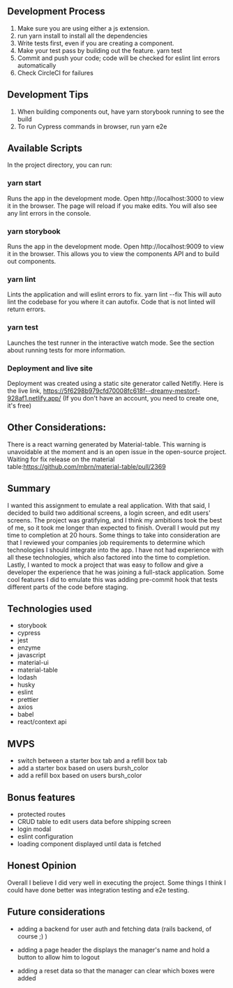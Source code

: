 ## Development Process
1. Make sure you are using either a js extension.
1. run yarn install to install all the dependencies 
1. Write tests first, even if you are creating a component.
1. Make your test pass by building out the feature. yarn test
1. Commit and push your code; code will be checked for eslint lint errors automatically
1. Check CircleCI for failures 
## Development Tips
1. When building components out, have yarn storybook running to see the build
1. To run Cypress commands in browser, run yarn e2e
## Available Scripts
In the project directory, you can run:
### yarn start
Runs the app in the development mode.
Open http://localhost:3000 to view it in the browser.
The page will reload if you make edits.
You will also see any lint errors in the console.
### yarn storybook
Runs the app in the development mode.
Open http://localhost:9009 to view it in the browser.
This allows you to view the components API and to build out components.
### yarn lint
Lints the application and will eslint errors to fix.
yarn lint --fix
This will auto lint the codebase for you where it can autofix.
Code that is not linted will return errors.
### yarn test
Launches the test runner in the interactive watch mode.
See the section about running tests for more information.
### Deployment and live site
Deployment was created using a static site generator called Netifly. Here is the live link, https://5f6298b979cfd70008fc618f--dreamy-mestorf-928af1.netlify.app/ (If you don't have an account, you need to create one, it's free)


## Other Considerations:

There is a react warning generated by Material-table. This warning is unavoidable at the moment and is an open issue in the open-source project. Waiting for fix release on the material table:https://github.com/mbrn/material-table/pull/2369



## Summary

I wanted this assignment to emulate a real application. With that said, I decided to build two additional screens, a login screen, and edit users' screens. The project was gratifying, and I think my ambitions took the best of me, so it took me longer than expected to finish. Overall I would put my time to completion at 20 hours. Some things to take into consideration are that I reviewed your companies job requirements to determine which technologies I should integrate into the app. I have not had experience with all these technologies, which also factored into the time to completion. Lastly, I wanted to mock a project that was easy to follow and give a developer the experience that he was joining a full-stack application. Some cool features I did to emulate this was adding pre-commit hook that tests different parts of the code before staging. 


## Technologies used
* storybook 
* cypress
* jest
* enzyme
* javascript 
* material-ui
* material-table
* lodash
* husky
* eslint
* prettier
* axios
* babel
* react/context api

## MVPS

* switch between a starter box tab and a refill box tab
* add a starter box based on users bursh_color
* add a refill box based on users bursh_color

## Bonus features

* protected routes
* CRUD table to edit users data before shipping screen
* login modal
* eslint configuration 
* loading component displayed until data is fetched


## Honest Opinion

Overall I believe I did very well in executing the project. Some things I think I could have done better was integration testing and e2e testing.

## Future considerations

* adding a backend for user auth and fetching data (rails backend, of course ;) )

* adding a page header the displays the manager's name and hold a button to allow him to logout 

* adding a reset data so that the manager can clear which boxes were added


